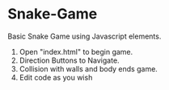 # Snake-Game
Basic Snake Game using Javascript elements.

1) Open "index.html" to begin game.
2) Direction Buttons to Navigate.
3) Collision with walls and body ends game.
4) Edit code as you wish
